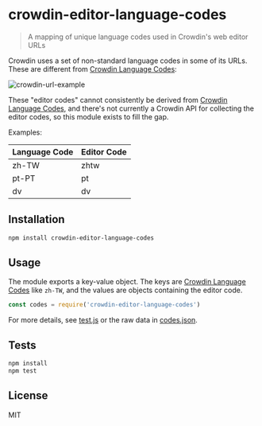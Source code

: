 # crowdin-editor-language-codes 

> A mapping of unique language codes used in Crowdin's web editor URLs

Crowdin uses a set of non-standard language codes in some of its URLs. These are different from [Crowdin Language Codes]:

![crowdin-url-example](https://user-images.githubusercontent.com/2289/38150527-2b007a96-3414-11e8-8eaf-ccd3dec732b3.png)

These "editor codes" cannot consistently be derived from [Crowdin Language Codes], and there's not currently a Crowdin API for collecting the editor codes, so this module exists to fill the gap.

Examples:

Language Code | Editor Code
------------- | -----------
zh-TW         | zhtw
pt-PT         | pt
dv            | dv

## Installation

```sh
npm install crowdin-editor-language-codes
```

## Usage

The module exports a key-value object. The keys are [Crowdin Language Codes] like `zh-TW`, and the values are objects containing the editor code.

```js
const codes = require('crowdin-editor-language-codes')
```

For more details, see [test.js](test.js) or the raw data in [codes.json](codes.json).

## Tests

```sh
npm install
npm test
```

## License

MIT

[Crowdin Language Codes]: https://support.crowdin.com/api/language-codes/